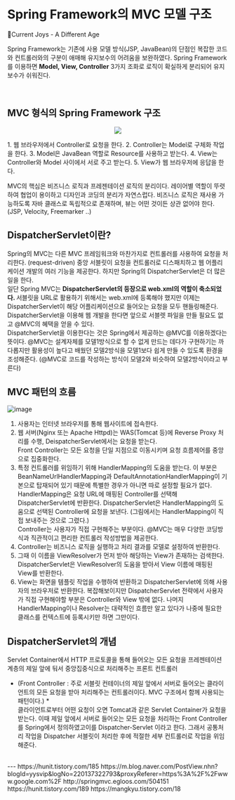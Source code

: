 # Spring Framework의 MVC 모델 구조

🎵Current Joys - A Different Age

Spring Framework는 기존에 사용 모델 방식(JSP, JavaBean)의 단점인 복잡한 코드와 컨트롤러와의 구분이 애매해 유지보수의 어려움을 보완하였다. 
Spring Framework를 이용하면 <strong>Model, View, Controller</strong> 3가지 조화로 로직이 확실하게 분리되어 유지보수가 쉬워진다. 


<br>

## MVC 형식의 Spring Framework 구조 
<p align="center">
<img src="https://user-images.githubusercontent.com/28748103/55096668-a9f71100-50fd-11e9-9780-94d73c648194.png">
</p>
1. 웹 브라우저에서 Controller로 요청을 한다.
2. Controller는 Model로 구체화 작업을 한다. 
3. Model은 JavaBean 역할로 Resource를 사용하고 받는다.
4. View는 Controller와 Model 사이에서 서로 주고 받는다.
5. View가 웹 브라우저에 응답을 한다.


MVC의 핵심은 비즈니스 로직과 프레젠테이션 로직의 분리이다. 
레이어별 역할이 뚜렷하여 협업이 용이하고 디자인과 코딩의 분리가 자연스럽다.
비즈니스 로직은 재사용 가능하도록 자바 클래스로 독립적으로 존재하며,
뷰는 어떤 것이든 상관 없어야 한다. (JSP, Velocity, Freemarker ..) 

## DispatcherServlet이란? 
Spring의 MVC는 다른 MVC 프레임워크와 마찬가지로 컨트롤러를 사용하여 요청을 처리한다. (request-driven) 중앙 서블릿이 요청을 컨트롤러로 디스패치하고 웹 어플리케이션 개발의 여러 기능을 제공한다. 하지만 Spring의 DispatcherServlet은 더 많은 일을 한다.<br>
 일단 Spring MVC는 <strong> DispatcherServlet의 등장으로 web.xml의 역할이 축소되었다. </strong> 서블릿을 URL로 활용하기 위해서는 web.xml에 등록해야 했지만 이제는 DispatcherServlet이 해당 어플리케이션으로 들어오는 요청을 모두 핸들링해준다. DispatcherServlet을 이용해 웹 개발을 한다면 앞으로 서블렛 파일을 만들 필요도 없고 @MVC의 혜택을 얻을 수 있다. <br> 
 DispatcherServlet을 이용한다는 것은 Spring에서 제공하는 @MVC를 이용하겠다는 뜻이다. @MVC는 설계자체를 모델1방식으로 할 수 없게 만드는 데다가 구현하기는 까다롭지만 활용성이 높다고 배웠던 모델2방식을 모델1보다 쉽게 만들 수 있도록 환경을 조성해준다. (@MVC로 코드를 작성하는 방식이 모델2와 비슷하여 모델2방식이라고 부른다) <br>
## MVC 패턴의 흐름 
![image](https://user-images.githubusercontent.com/28748103/55096691-b2e7e280-50fd-11e9-8175-1d23f9c77aa1.png)

1. 사용자는 인터넷 브라우저를 통해 웹사이트에 접속한다.<br>
2. 웹 서버(Nginx 또는 Apache Httpd)는 WAS(Tomcat 등)에 Reverse Proxy 처리를 수행, DeispatcherServlet에서는 요청을 받는다. <br>
Front Controller는 모든 요청을 단일 지점으로 이동시키며 요청 흐름제어를 중앙으로 집중화한다. <br>
3.  특정 컨트롤러를 위임하기 위해 HandlerMapping의 도움을 받는다. 이 부분은 BeanNameUrlHandlerMapping과 DefaultAnnotationHandlerMapping이 기본으로 탑재되어 있기 때문에 특별한 경우가 아니면 따로 설정할 필요가 없다. <br>
HandlerMapping은 요청 URL에 매핑된 Controller를 선택해 DispatcherServlet에 반환한다. DispatcherServlet은 HandlerMapping의 도움으로 선택된 Controller에 요청을 보낸다. (그림에서는 HandlerMapping이 직접 보내주는 것으로 그렸다.)
<br>Controller는 사용자가 직접 구현해주는 부분이다. @MVC는 매우 다양한 코딩방식과 직관적이고 편리한 컨트롤러 작성방법을 제공한다.
4. Controller는 비즈니스 로직을 실행하고 처리 결과를 모델로 설정하여 반환한다. 
5. 그때 이 이름을 ViewResolver가 먼저 받아 해당하는 View가 존재하는 검색한다. DispatcherServlet은 ViewResolver의 도움을 받아서 View 이름에 매핑된 View를 반환한다. 
6. View는 화면을 템플릿 작업을 수행하여 반환하고 DispatcherServlet에 의해 사용자의 브라우저로 반환한다. 복잡해보이지만 DispatcherServlet 전략에서 사용자가 직접 구현해야할 부분은 Controller와 View 밖에 없다. 나머지 HandlerMapping이나 Resolver는 대략적인 흐름만 알고 있다가 나중에 필요한 클래스를 컨텍스트에 등록시키만 하면 그만이다. 



## DispatcherServlet의 개념 
Servlet Container에서 HTTP 프로토콜을 통해 들어오는 모든 요청을 프레젠테이션 계층의 제일 앞에 둬서 중앙집중식으로 처리해주는 프론트 컨트롤러   
* (Front Controller : 주로 서블릿 컨테이너의 제일 앞에서 서버로 들어오는 클라이언트의 모든 요청을 받아 처리해주는 컨트롤러이다. MVC 구조에서 함께 사용되는 패턴이다.) *   
클라이언트로부터 어떤 요청이 오면 Tomcat과 같은 Servlet Container가 요청을 받는다. 이때 제일 앞에서 서버로 들어오는 모든 요청을 처리하는 Front Controller를 Spring에서 정의하였고이를 Dispatcher-Servlet 이라고 한다.
그래서 공통처리 작업을 Dispatcher 서블릿이 처리한 후에 적절한 세부 컨트롤러로 작업을 위임해준다. 

<br>
---
https://hunit.tistory.com/185  
https://m.blog.naver.com/PostView.nhn?  blogId=yysvip&logNo=220137322793&proxyReferer=https%3A%2F%2Fwww.google.com%2F  
http://springmvc.egloos.com/504151  
https://hunit.tistory.com/189  
https://mangkyu.tistory.com/18
